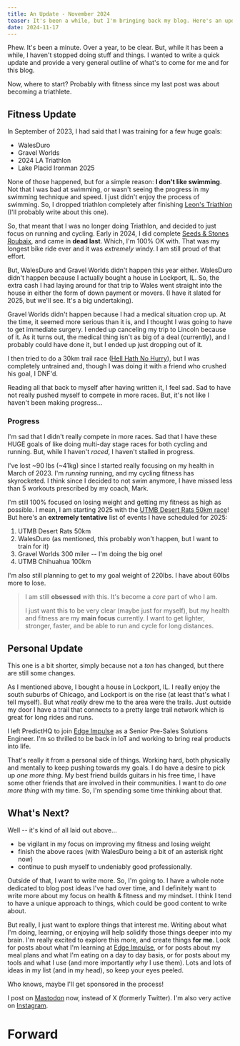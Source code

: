```yaml
---
title: An Update - November 2024
teaser: It's been a while, but I'm bringing back my blog. Here's an update.
date: 2024-11-17
---
```


Phew. It's been a minute. Over a year, to be clear. But, while it has been a while, I haven't stopped doing stuff and things. I wanted to write a quick update and provide a very general outline of what's to come for me and for this blog. 

Now, where to start? Probably with fitness since my last post was about becoming a triathlete. 

## Fitness Update

In September of 2023, I had said that I was training for a few huge goals: 

- WalesDuro
- Gravel Worlds
- 2024 LA Triathlon
- Lake Placid Ironman 2025

None of those happened, but for a simple reason: **I don't like swimming**. Not that I was bad at swimming, or wasn't seeing the progress in my swimming technique and speed. I just didn't enjoy the process of swimming. So, I dropped triathlon completely after finishing [Leon's Triathlon](https://leonstriathlon.com/) (I'll probably write about this one). 

So, that meant that I was no longer doing Triathlon, and decided to just focus on running and cycling. Early in 2024, I did complete [Seeds & Stones Roubaix](https://www.seedsandstonesroubaix.com/), and came in **dead last**. Which, I'm 100% OK with. That was my longest bike ride ever and it was _extremely_ windy. I am still proud of that effort. 

But, WalesDuro and Gravel Worlds didn't happen this year either. WalesDuro didn't happen because I actually bought a house in Lockport, IL. So, the extra cash I had laying around for that trip to Wales went straight into the house in either the form of down payment or movers. (I have it slated for 2025, but we'll see. It's a big undertaking). 

Gravel Worlds didn't happen because I had a medical situation crop up. At the time, it seemed more serious than it is, and I thought I was going to have to get immediate surgery. I ended up canceling my trip to Lincoln because of it. As it turns out, the medical thing isn't as big of a deal (currently), and I probably could have done it, but I ended up just dropping out of it. 

I then tried to do a 30km trail race ([Hell Hath No Hurry](https://www.hellhathnohurry.org/)), but I was completely untrained and, though I was doing it with a friend who crushed his goal, I DNF'd. 

Reading all that back to myself after having written it, I feel sad. Sad to have not really pushed myself to compete in more races. But, it's not like I haven't been making progress... 

### Progress 

I'm sad that I didn't really compete in more races. Sad that I have these HUGE goals of like doing multi-day stage races for both cycling and running. But, while I haven't _raced_, I haven't stalled in progress. 

I've lost ~90 lbs (~41kg) since I started really focusing on my health in March of 2023. I'm _running_ running, and my cycling fitness has skyrocketed. I think since I decided to not swim anymore, I have missed less than 5 workouts prescribed by my coach, Mark. 

I'm still 100% focused on losing weight and getting my fitness as high as possible. I mean, I am starting 2025 with the [UTMB Desert Rats 50km race](https://desertrats.utmb.world/races/50K)! But here's an **extremely tentative** list of events I have scheduled for 2025: 

1. UTMB Desert Rats 50km
2. WalesDuro (as mentioned, this probably won't happen, but I want to train for it)
3. Gravel Worlds 300 miler -- I'm doing the big one!
4. UTMB Chihuahua 100km

I'm also still planning to get to my goal weight of 220lbs. I have about 60lbs more to lose. 

> I am still **obsessed** with this. It's become a _core_ part of who I am.
> 
> I just want this to be very clear (maybe just for myself), but my health and fitness are my **main focus** currently. I want to get lighter, stronger, faster, and be able to run and cycle for long distances. 

## Personal Update

This one is a bit shorter, simply because not a _ton_ has changed, but there are still some changes. 

As I mentioned above, I bought a house in Lockport, IL. I really enjoy the south suburbs of Chicago, and Lockport is on the rise (at least that's what I tell myself). But what _really_ drew me to the area were the trails. Just outside my door I have a trail that connects to a pretty large trail network which is great for long rides and runs. 

I left PredictHQ to join [Edge Impulse](https://edgeimpulse.com) as a Senior Pre-Sales Solutions Engineer. I'm so thrilled to be back in IoT and working to bring real products into life. 

That's really it from a personal side of things. Working hard, both physically and mentally to keep pushing towards my goals. I do have a desire to pick up _one more thing_. My best friend builds guitars in his free time, I have some other friends that are involved in their communities. I want to do _one more thing_ with my time. So, I'm spending some time thinking about that. 

## What's Next?

Well -- it's kind of all laid out above... 

- be vigilant in my focus on improving my fitness and losing weight
- finish the above races (with WalesDuro being a bit of an asterisk right now)
- continue to push myself to undeniably good professionally. 

Outside of that, I want to write more. So, I'm going to. I have a whole note dedicated to blog post ideas I've had over time, and I definitely want to write more about my focus on health & fitness and my mindset. I think I tend to have a unique approach to things, which could be good content to write about. 

But really, I just want to explore things that interest me. Writing about what I'm doing, learning, or enjoying will help solidify those things deeper into my brain. I'm really excited to explore this more, and create things **for me**. Look for posts about what I'm learning at [Edge Impulse](https://edgeimpulse.com), or for posts about my meal plans and what I'm eating on a day to day basis, or for posts about my tools and what I use (and more importantly _why_ I use them). Lots and lots of ideas in my list (and in my head), so keep your eyes peeled. 

Who knows, maybe I'll get sponsored in the process!

I post on [Mastodon](https://mastodon.social/@hheath_) now, instead of X (formerly Twitter). I'm also very active on [Instagram](https://instagram.com/heath.trains). 

# Forward
